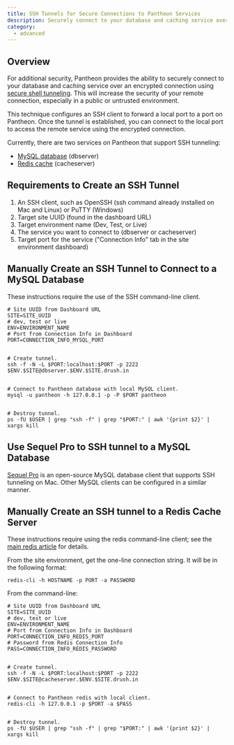 ```yaml
---
title: SSH Tunnels for Secure Connections to Pantheon Services
description: Securely connect to your database and caching service over an encrypted connection using secure shell tunneling.
category:
  - advanced
---
```


## Overview
For additional security, Pantheon provides the ability to securely connect to your database and caching service over an encrypted connection using  [secure shell tunneling](http://en.wikipedia.org/wiki/Tunneling_protocol#Secure_shell_tunneling). This will increase the security of your remote connection, especially in a public or untrusted environment.  

This technique configures an SSH client to forward a local port to a port on Pantheon. Once the tunnel is established, you can connect to the local port to access the remote service using the encrypted connection.  

Currently, there are two services on Pantheon that support SSH tunneling:

- [MySQL database](/articles/local/accessing-mysql-databases/) (dbserver)
- [Redis cache](/articles/sites/redis-as-a-caching-backend/) (cacheserver)

## Requirements to Create an SSH Tunnel

1. An SSH client, such as OpenSSH (ssh command already installed on Mac and Linux) or PuTTY (Windows)
2. Target site UUID (found in the dashboard URL)
3. Target environment name (Dev, Test, or Live)
4. The service you want to connect to (dbserver or cacheserver)
5. Target port for the service ("Connection Info" tab in the site environment dashboard)

## Manually Create an SSH Tunnel to Connect to a MySQL Database

These instructions require the use of the SSH command-line client.

    # Site UUID from Dashboard URL
    SITE=SITE_UUID
    # dev, test or live
    ENV=ENVIRONMENT_NAME
    # Port from Connection Info in Dashboard
    PORT=CONNECTION_INFO_MYSQL_PORT


    # Create tunnel.
    ssh -f -N -L $PORT:localhost:$PORT -p 2222 $ENV.$SITE@dbserver.$ENV.$SITE.drush.in


    # Connect to Pantheon database with local MySQL client.
    mysql -u pantheon -h 127.0.0.1 -p -P $PORT pantheon


    # Destroy tunnel.
    ps -fU $USER | grep "ssh -f" | grep "$PORT:" | awk '{print $2}' | xargs kill

## Use Sequel Pro to SSH tunnel to a MySQL Database

[Sequel Pro](http://www.sequelpro.com/) is an open-source MySQL database client that supports SSH tunneling on Mac. Other MySQL clients can be configured in a similar manner.  

## Manually Create an SSH tunnel to a Redis Cache Server

These instructions require using the redis command-line client; see the [main redis article](/articles/sites/redis-as-a-caching-backend/#redis-cli) for details.  

From the site environment, get the one-line connection string. It will be in the following format:

    redis-cli -h HOSTNAME -p PORT -a PASSWORD

From the command-line:

    # Site UUID from Dashboard URL
    SITE=SITE_UUID
    # dev, test or live
    ENV=ENVIRONMENT_NAME
    # Port from Connection Info in Dashboard
    PORT=CONNECTION_INFO_REDIS_PORT
    # Password from Redis Connection Info
    PASS=CONNECTION_INFO_REDIS_PASSWORD


    # Create tunnel.
    ssh -f -N -L $PORT:localhost:$PORT -p 2222 $ENV.$SITE@cacheserver.$ENV.$SITE.drush.in


    # Connect to Pantheon redis with local client.
    redis-cli -h 127.0.0.1 -p $PORT -a $PASS


    # Destroy tunnel.
    ps -fU $USER | grep "ssh -f" | grep "$PORT:" | awk '{print $2}' | xargs kill
